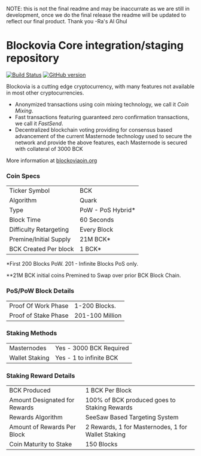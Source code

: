 NOTE: this is not the final readme and may be inaccurrate as we are still in development, once we do the final release the readme will be updated to reflect our final product. 
Thank you 
-Ra's Al Ghul

Blockovia Core integration/staging repository
=====================================

[![Build Status](https://travis-ci.org/BCK-Project/BCK.svg?branch=master)](https://travis-ci.org/BCK-Project/BCK) [![GitHub version](https://badge.fury.io/gh/BCK-Project%2FBCK.svg)](https://badge.fury.io/gh/BCK-Project%2FBCK)

Blockovia is a cutting edge cryptocurrency, with many features not available in most other cryptocurrencies.
- Anonymized transactions using coin mixing technology, we call it _Coin Mixing_.
- Fast transactions featuring guaranteed zero confirmation transactions, we call it _FastSend_.
- Decentralized blockchain voting providing for consensus based advancement of the current Masternode
  technology used to secure the network and provide the above features, each Masternode is secured
  with collateral of 3000 BCK

More information at [blockoviaoin.org](http://www.blockoviaoin.org)

### Coin Specs
<table>
<tr><td>Ticker Symbol</td><td>BCK</td></tr>
<tr><td>Algorithm</td><td>Quark</td></tr>
<tr><td>Type</td><td>PoW - PoS Hybrid*</td></tr>
<tr><td>Block Time</td><td>60 Seconds</td></tr>
<tr><td>Difficulty Retargeting</td><td>Every Block</td></tr>
<tr><td>Premine/Initial Supply</td><td>21M BCK*</td></tr>
<tr><td>BCK Created Per block</td><td>1 BCK*</td></tr>
</table>

*First 200 Blocks PoW. 201 - Infinite Blocks PoS only.

**21M BCK initial coins Premined to Swap over prior BCK Block Chain.

### PoS/PoW Block Details
<table>
<tr><td>Proof Of Work Phase</td><td>1-200 Blocks.</td></tr>
<tr><td>Proof of Stake Phase</td><td>201-100 Million</td></tr>
</table>

### Staking Methods
<table>
<tr><td>Masternodes</td><td>Yes - 3000 BCK Required</td></tr>
<tr><td>Wallet Staking</td><td>Yes - 1 to infinite BCK</td></tr>
</table>

### Staking Reward Details
<table>
<tr><td>BCK Produced</td><td>1 BCK Per Block</td></tr>
<tr><td>Amount Designated for Rewards</td><td>100% of BCK produced goes to Staking Rewards</td></tr>
<tr><td>Rewards Algorithm</td><td>SeeSaw Based Targeting System</td></tr>
<tr><td>Amount of Rewards Per Block</td><td>2 Rewards, 1 for Masternodes, 1 for Wallet Staking</td></tr>
<tr><td>Coin Maturity to Stake</td><td>150 Blocks</td></tr>



